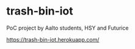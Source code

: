 # trash-bin-iot

PoC project by Aalto students, HSY and Futurice

https://trash-bin-iot.herokuapp.com/
